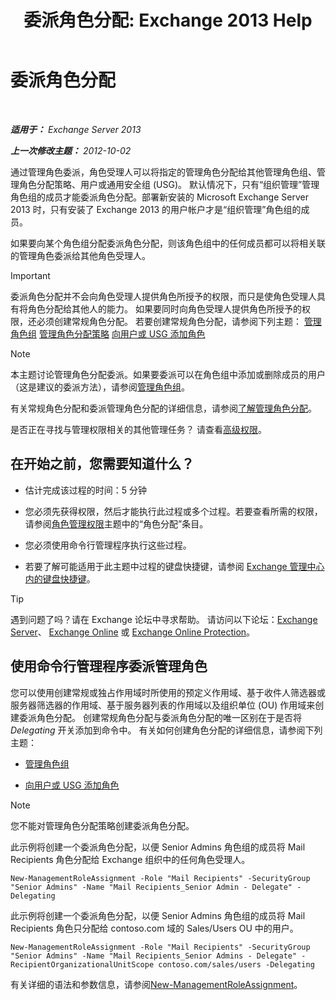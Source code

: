 ﻿---
title: '委派角色分配: Exchange 2013 Help'
TOCTitle: 委派角色分配
ms:assetid: ed2d00d9-90c9-49dc-ab8a-cd791569aeed
ms:mtpsurl: https://technet.microsoft.com/zh-cn/library/Dd351237(v=EXCHG.150)
ms:contentKeyID: 50491895
ms.date: 01/11/2018
mtps_version: v=EXCHG.150
ms.translationtype: HT
---

# 委派角色分配

 

_**适用于：** Exchange Server 2013_

_**上一次修改主题：** 2012-10-02_

通过管理角色委派，角色受理人可以将指定的管理角色分配给其他管理角色组、管理角色分配策略、用户或通用安全组 (USG)。 默认情况下，只有“组织管理”管理角色组的成员才能委派角色分配。部署新安装的 Microsoft Exchange Server 2013 时，只有安装了 Exchange 2013 的用户帐户才是“组织管理”角色组的成员。

如果要向某个角色组分配委派角色分配，则该角色组中的任何成员都可以将相关联的管理角色委派给其他角色受理人。

> [!IMPORTANT]  
> 委派角色分配并不会向角色受理人提供角色所授予的权限，而只是使角色受理人具有将角色分配给其他人的能力。 如果要同时向角色受理人提供角色所授予的权限，还必须创建常规角色分配。 若要创建常规角色分配，请参阅下列主题：
> <a href="manage-role-groups-exchange-2013-help.md">管理角色组</a>
> <a href="manage-role-assignment-policies-exchange-2013-help.md">管理角色分配策略</a>
> <a href="add-a-role-to-a-user-or-usg-exchange-2013-help.md">向用户或 USG 添加角色</a>


> [!NOTE]  
> 本主题讨论管理角色分配委派。如果要委派可以在角色组中添加或删除成员的用户（这是建议的委派方法），请参阅<a href="manage-role-groups-exchange-2013-help.md">管理角色组</a>。


有关常规角色分配和委派管理角色分配的详细信息，请参阅[了解管理角色分配](understanding-management-role-assignments-exchange-2013-help.md)。

是否正在寻找与管理权限相关的其他管理任务？ 请查看[高级权限](advanced-permissions-exchange-2013-help.md)。

## 在开始之前，您需要知道什么？

  - 估计完成该过程的时间：5 分钟

  - 您必须先获得权限，然后才能执行此过程或多个过程。若要查看所需的权限，请参阅[角色管理权限](role-management-permissions-exchange-2013-help.md)主题中的“角色分配”条目。

  - 您必须使用命令行管理程序执行这些过程。

  - 若要了解可能适用于此主题中过程的键盘快捷键，请参阅 [Exchange 管理中心内的键盘快捷键](keyboard-shortcuts-in-the-exchange-admin-center-exchange-online-protection-help.md)。

> [!TIP]  
> 遇到问题了吗？请在 Exchange 论坛中寻求帮助。 请访问以下论坛：<a href="https://go.microsoft.com/fwlink/p/?linkid=60612">Exchange Server</a>、 <a href="https://go.microsoft.com/fwlink/p/?linkid=267542">Exchange Online</a> 或 <a href="https://go.microsoft.com/fwlink/p/?linkid=285351">Exchange Online Protection</a>。


## 使用命令行管理程序委派管理角色

您可以使用创建常规或独占作用域时所使用的预定义作用域、基于收件人筛选器或服务器筛选器的作用域、基于服务器列表的作用域以及组织单位 (OU) 作用域来创建委派角色分配。 创建常规角色分配与委派角色分配的唯一区别在于是否将 *Delegating* 开关添加到命令中。 有关如何创建角色分配的详细信息，请参阅下列主题：

  - [管理角色组](manage-role-groups-exchange-2013-help.md)

  - [向用户或 USG 添加角色](add-a-role-to-a-user-or-usg-exchange-2013-help.md)

> [!NOTE]  
> 您不能对管理角色分配策略创建委派角色分配。


此示例将创建一个委派角色分配，以便 Senior Admins 角色组的成员将 Mail Recipients 角色分配给 Exchange 组织中的任何角色受理人。

    New-ManagementRoleAssignment -Role "Mail Recipients" -SecurityGroup "Senior Admins" -Name "Mail Recipients_Senior Admin - Delegate" -Delegating

此示例将创建一个委派角色分配，以便 Senior Admins 角色组的成员将 Mail Recipients 角色只分配给 contoso.com 域的 Sales/Users OU 中的用户。

    New-ManagementRoleAssignment -Role "Mail Recipients" -SecurityGroup "Senior Admins" -Name "Mail Recipients_Senior Admins - Delegate" -RecipientOrganizationalUnitScope contoso.com/sales/users -Delegating

有关详细的语法和参数信息，请参阅[New-ManagementRoleAssignment](https://technet.microsoft.com/zh-cn/library/dd335193\(v=exchg.150\))。

